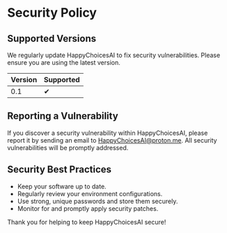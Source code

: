 # Security Policy

## Supported Versions

We regularly update HappyChoicesAI to fix security vulnerabilities. Please ensure you are using the latest version.

| Version | Supported          |
|---------| ------------------ |
| 0.1     | ✔  |

## Reporting a Vulnerability

If you discover a security vulnerability within HappyChoicesAI, please report it by sending an email to [HappyChoicesAI@proton.me](mailto:HappyChoicesAI@proton.me). All security vulnerabilities will be promptly addressed.

## Security Best Practices

- Keep your software up to date.
- Regularly review your environment configurations.
- Use strong, unique passwords and store them securely.
- Monitor for and promptly apply security patches.

Thank you for helping to keep HappyChoicesAI secure!